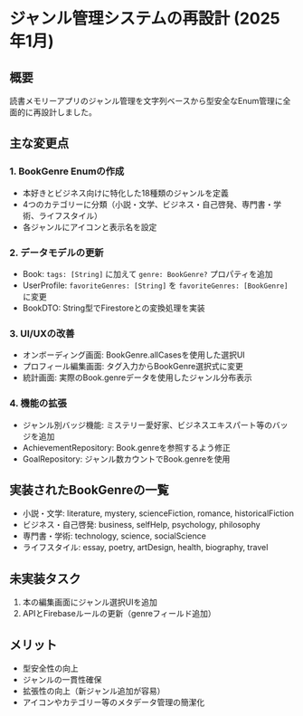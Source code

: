 # ジャンル管理システムの再設計 (2025年1月)

## 概要
読書メモリーアプリのジャンル管理を文字列ベースから型安全なEnum管理に全面的に再設計しました。

## 主な変更点

### 1. BookGenre Enumの作成
- 本好きとビジネス向けに特化した18種類のジャンルを定義
- 4つのカテゴリーに分類（小説・文学、ビジネス・自己啓発、専門書・学術、ライフスタイル）
- 各ジャンルにアイコンと表示名を設定

### 2. データモデルの更新
- Book: `tags: [String]` に加えて `genre: BookGenre?` プロパティを追加
- UserProfile: `favoriteGenres: [String]` を `favoriteGenres: [BookGenre]` に変更
- BookDTO: String型でFirestoreとの変換処理を実装

### 3. UI/UXの改善
- オンボーディング画面: BookGenre.allCasesを使用した選択UI
- プロフィール編集画面: タグ入力からBookGenre選択式に変更
- 統計画面: 実際のBook.genreデータを使用したジャンル分布表示

### 4. 機能の拡張
- ジャンル別バッジ機能: ミステリー愛好家、ビジネスエキスパート等のバッジを追加
- AchievementRepository: Book.genreを参照するよう修正
- GoalRepository: ジャンル数カウントでBook.genreを使用

## 実装されたBookGenreの一覧
- 小説・文学: literature, mystery, scienceFiction, romance, historicalFiction
- ビジネス・自己啓発: business, selfHelp, psychology, philosophy
- 専門書・学術: technology, science, socialScience
- ライフスタイル: essay, poetry, artDesign, health, biography, travel

## 未実装タスク
1. 本の編集画面にジャンル選択UIを追加
2. APIとFirebaseルールの更新（genreフィールド追加）

## メリット
- 型安全性の向上
- ジャンルの一貫性確保
- 拡張性の向上（新ジャンル追加が容易）
- アイコンやカテゴリー等のメタデータ管理の簡潔化